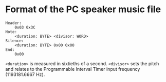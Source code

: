 # Format of the PC speaker music file
```
Header:
    0x03 0x3C
Note:
    <duration: BYTE> <divisor: WORD>
Silence:
    <duration: BYTE> 0x00 0x00
End:
    0x00
```

`<duration>` is measured in sixtieths of a second.
`<divisor>` sets the pitch and relates to the Programmable Interval Timer input frequency (1193181.6667 Hz).
